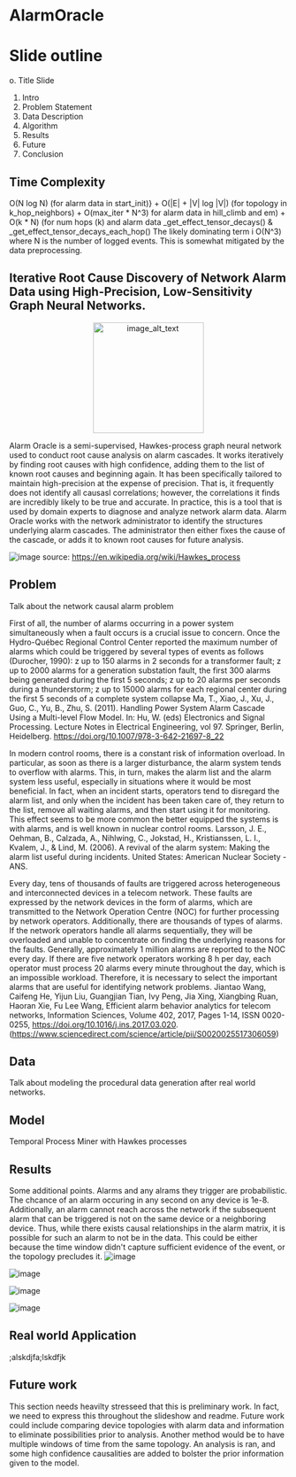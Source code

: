 # AlarmOracle

# Slide outline
o. Title Slide
1. Intro
2. Problem Statement
3. Data Description
4. Algorithm
5. Results
6. Future
7. Conclusion
## Time Complexity
O(N log N) (for alarm data in start_init)} + 
O(|E| + |V| log |V|) (for topology in k_hop_neighbors) + 
O(max_iter * N^3) for alarm data in hill_climb and em) + 
O(k * N) (for num hops (k)  and alarm data _get_effect_tensor_decays() & _get_effect_tensor_decays_each_hop()
The likely dominating term i O(N^3) where N is the number of logged events.
This is somewhat mitigated by the data preprocessing.

## Iterative Root Cause Discovery of Network Alarm Data using High-Precision, Low-Sensitivity Graph Neural Networks.
<!-- Centered and resized image -->
<div align="center">
  <img src="https://github.com/Luke-J-Miller/AlarmOracle/assets/111100132/a7aa422a-fcaa-43c0-a0ed-92429f80c885" alt="image_alt_text" width="200" height="200"/>
</div>


Alarm Oracle is a semi-supervised, Hawkes-process graph neural network used to conduct root cause analysis on alarm cascades.  It works iteratively by finding root causes with high confidence, adding them to the list of known root causes and beginning again. It has been specifically tailored to maintain high-precision at the expense of precision.  That is, it frequently does not identify all causasl correlations; however, the correlations it finds are incredibly likely to be true and accurate.  In practice, this is a tool that is used by domain experts to diagnose and analyze network alarm data.  Alarm Oracle works with the network administrator to identify the structures underlying alarm cascades.  The administrator then either fixes the cause of the cascade, or adds it to known root causes for future analysis.


![image](https://github.com/Luke-J-Miller/AlarmOracle/assets/111100132/7ed3b2e1-3c86-46bb-a037-77d385cb7a60)
source: https://en.wikipedia.org/wiki/Hawkes_process

## Problem
Talk about the network causal alarm problem

First of all, the number of alarms occurring in a power system simultaneously when
a fault occurs is a crucial issue to concern. Once the Hydro-Québec Regional Control
Center reported the maximum number of alarms which could be triggered by several
types of events as follows (Durocher, 1990):
z up to 150 alarms in 2 seconds for a transformer fault;
z up to 2000 alarms for a generation substation fault, the first 300 alarms being
generated during the first 5 seconds;
z up to 20 alarms per seconds during a thunderstorm;
z up to 15000 alarms for each regional center during the first 5 seconds of a complete system collapse
Ma, T., Xiao, J., Xu, J., Guo, C., Yu, B., Zhu, S. (2011). Handling Power System Alarm Cascade Using a Multi-level Flow Model. In: Hu, W. (eds) Electronics and Signal Processing. Lecture Notes in Electrical Engineering, vol 97. Springer, Berlin, Heidelberg. https://doi.org/10.1007/978-3-642-21697-8_22



In modern control rooms, there is a constant risk of
information overload. In particular, as soon as there is a
larger disturbance, the alarm system tends to overflow
with alarms. This, in turn, makes the alarm list and the
alarm system less useful, especially in situations where it
would be most beneficial. In fact, when an incident starts,
operators tend to disregard the alarm list, and only when
the incident has been taken care of, they return to the list,
remove all waiting alarms, and then start using it for
monitoring. This effect seems to be more common the
better equipped the systems is with alarms, and is well
known in nuclear control rooms.
Larsson, J. E., Oehman, B., Calzada, A., Nihlwing, C., Jokstad, H., Kristianssen, L. I., Kvalem, J., & Lind, M. (2006). A revival of the alarm system: Making the alarm list useful during incidents. United States: American Nuclear Society - ANS.




Every day, tens of thousands of faults are triggered across heterogeneous and interconnected devices in a telecom network. These faults are expressed by the network devices in the form of alarms, which are transmitted to the Network Operation Centre (NOC) for further processing by network operators. Additionally, there are thousands of types of alarms. If the network operators handle all alarms sequentially, they will be overloaded and unable to concentrate on finding the underlying reasons for the faults. Generally, approximately 1 million alarms are reported to the NOC every day. If there are five network operators working 8 h per day, each operator must process 20 alarms every minute throughout the day, which is an impossible workload. Therefore, it is necessary to select the important alarms that are useful for identifying network problems.
Jiantao Wang, Caifeng He, Yijun Liu, Guangjian Tian, Ivy Peng, Jia Xing, Xiangbing Ruan, Haoran Xie, Fu Lee Wang,
Efficient alarm behavior analytics for telecom networks,
Information Sciences,
Volume 402,
2017,
Pages 1-14,
ISSN 0020-0255,
https://doi.org/10.1016/j.ins.2017.03.020.
(https://www.sciencedirect.com/science/article/pii/S0020025517306059)


## Data
Talk about modeling the procedural data generation after real world networks.

## Model
Temporal Process Miner with Hawkes processes

## Results
Some additional points.  Alarms and any alrams they trigger are probabilistic.  The chcance of an alarm occuring in any second on any device is 1e-8.  Additionally, an alarm cannot reach across the network if the subsequent alarm that can be triggered is not on the same device or a neighboring device.  Thus, while there exists causal relationships in the alarm matrix, it is possible for such an alarm to not be in the data.  This could be either because the time window didn't capture sufficient evidence of the event, or the topology precludes it.
![image](https://github.com/Luke-J-Miller/AlarmOracle/assets/111100132/736cf6ab-cfbf-4977-9012-7a3ffd3874f1)

![image](https://github.com/Luke-J-Miller/AlarmOracle/assets/111100132/99259274-4555-4ca1-82a7-9acf2e857f42)

![image](https://github.com/Luke-J-Miller/AlarmOracle/assets/111100132/a2a13437-6995-4bb1-a4d4-ac953e1f1a9c)

![image](https://github.com/Luke-J-Miller/AlarmOracle/assets/111100132/497e32fa-b4e2-4798-8ea4-333a6ed689c2)




## Real world Application
;alskdjfa;lskdfjk

## Future work
This section needs heavilty stresseed that this is preliminary work.  In fact, we need to express this throughout the slideshow and readme.  Future work could include comparing device topologies with alarm data and information to eliminate possibilities prior to analysis.  Another method would be to have multiple windows of time from the same topology.  An analysis is ran, and some high confidence causalities are added to bolster the prior information given to the model.
